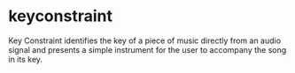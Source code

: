 keyconstraint
=============

Key Constraint identifies the key of a piece of music directly from an audio signal and presents a simple instrument for the user to accompany the song in its key.
